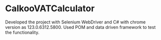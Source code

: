 # CalkooVATCalculator
Developed the project with Selenium WebDriver and C# with chrome version as 123.0.6312.5800. Used POM and data driven framework to test the functionality.
